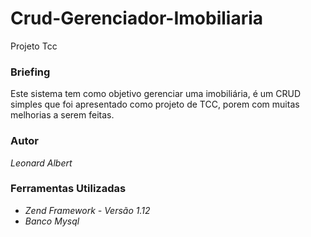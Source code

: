 Crud-Gerenciador-Imobiliaria
============================

Projeto Tcc

### Briefing
Este sistema tem como objetivo gerenciar uma imobiliária, é um CRUD simples que foi apresentado como projeto de TCC, porem com muitas melhorias a serem feitas.

### Autor
 _Leonard Albert_

### Ferramentas Utilizadas
 * _Zend Framework - Versão 1.12_
 * _Banco Mysql_


